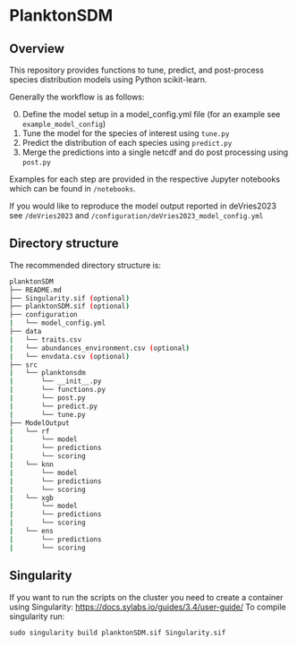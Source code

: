 
# PlanktonSDM

## Overview

This repository provides functions to tune, predict, and post-process species distribution models using Python scikit-learn.

Generally the workflow is as follows:

0. Define the model setup in a model_config.yml file (for an example see `example_model_config`)
1. Tune the model for the species of interest using `tune.py`
2. Predict the distribution of each species using `predict.py`
3. Merge the predictions into a single netcdf and do post processing using `post.py`


Examples for each step are provided in the respective Jupyter notebooks which can be found in `/notebooks`.

If you would like to reproduce the model output reported in deVries2023 see  `/deVries2023` and `/configuration/deVries2023_model_config.yml`


## Directory structure

The recommended directory structure is:

```bash
planktonSDM
├── README.md
├── Singularity.sif (optional)
├── planktonSDM.sif (optional)
├── configuration
|   └── model_config.yml
├── data
|   └── traits.csv
|   └── abundances_environment.csv (optional)
|   └── envdata.csv (optional)
├── src
|   └── planktonsdm
|       └── __init__.py
|       └── functions.py
|       └── post.py
|       └── predict.py
|       └── tune.py
├── ModelOutput
|   └── rf
|       └── model
|       └── predictions
|       └── scoring
|   └── knn
|       └── model
|       └── predictions
|       └── scoring
|   └── xgb
|       └── model
|       └── predictions
|       └── scoring
|   └── ens
|       └── predictions
|       └── scoring
```

## Singularity

If you want to run the scripts on the cluster you need to create a container using Singularity: https://docs.sylabs.io/guides/3.4/user-guide/
To compile singularity run:

``` sudo singularity build planktonSDM.sif Singularity.sif  ```


